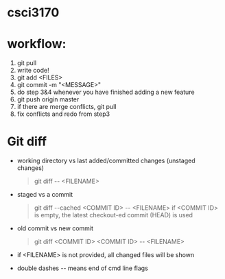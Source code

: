 # csci3170
workflow:
=====
1. git pull
2. write code!
3. git add \<FILES\>
4. git commit -m "\<MESSAGE\>"
5. do step 3&4 whenever you have finished adding a new feature 
6. git push origin master
7. if there are merge conflicts, git pull
8. fix conflicts and redo from step3

Git diff
====

- working directory vs last added/committed changes (unstaged changes)
  > git diff -- \<FILENAME\>
- staged vs a commit
  > git diff --cached \<COMMIT ID\> -- \<FILENAME\> 
  > if \<COMMIT ID\> is empty, the latest checkout-ed commit (HEAD) is used
- old commit vs new commit
  > git diff \<COMMIT ID\> \<COMMIT ID\> -- \<FILENAME\>

- if \<FILENAME\> is not provided, all changed files will be shown
- double dashes -- means end of cmd line flags
